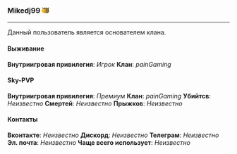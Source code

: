 ### Mikedj99 ![Image alt](https://github.com/ifxory-plugins/painGaming/raw/gh-pages/images/crown.png)
---
Данный пользователь является основателем клана.

#### Выживание
**Внутриигровая привилегия**: *Игрок*
**Клан**: *painGaming*

#### Sky-PVP
**Внутриигровая привилегия**: *Премиум*
**Клан**: *painGaming*
**Убийтсв**: *Неизвестно*
**Смертей**: *Неизвестно*
**Прыжков**: *Неизвестно*

#### Контакты
**Вконтакте**: *Неизвестно*
**Дискорд**: *Неизвестно*
**Телеграм**: *Неизвестно*
**Эл. почта**: *Неизвестно*
**Чаще всего использует**: *Неизвестно*
